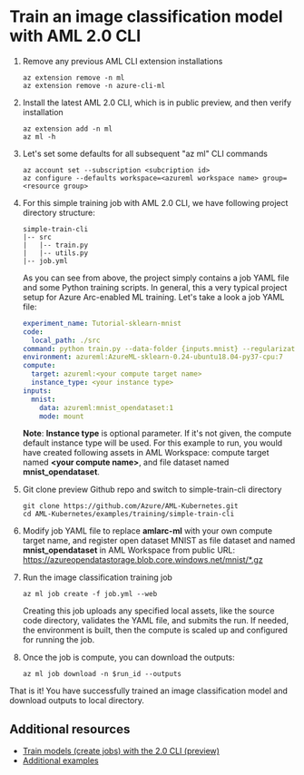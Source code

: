 
# Train an image classification model with AML 2.0 CLI

1. Remove any previous AML CLI extension installations

   ```azurecli
   az extension remove -n ml
   az extension remove -n azure-cli-ml
   ```

1. Install the latest AML 2.0 CLI, which is in public preview, and then verify installation

   ```azurecli
   az extension add -n ml
   az ml -h
   ```

1. Let's set some defaults for all subsequent "az ml" CLI commands

   ```azurecli
   az account set --subscription <subcription id>
   az configure --defaults workspace=<azureml workspace name> group=<resource group>
   ```

1. For this simple training job with AML 2.0 CLI, we have following project directory structure:

   ``` code
   simple-train-cli
   |-- src
   |   |-- train.py
   |   |-- utils.py
   |-- job.yml
   ```

   As you can see from above, the project simply contains a job YAML file and some Python training scripts. In general, this a very typical project setup for Azure Arc-enabled ML training. Let's take a look a job YAML file: 

   ```yaml
   experiment_name: Tutorial-sklearn-mnist
   code:
     local_path: ./src
   command: python train.py --data-folder {inputs.mnist} --regularization 0.5
   environment: azureml:AzureML-sklearn-0.24-ubuntu18.04-py37-cpu:7
   compute:
     target: azureml:<your compute target name>
     instance_type: <your instance type>
   inputs:
     mnist:
       data: azureml:mnist_opendataset:1
       mode: mount
   ```
   
   **Note**: **Instance type** is optional parameter. If it's not given, the compute default instance type will be used. For this example to run, you would have created following assets in AML Workspace: compute target named **\<your compute name>**, and file dataset named **mnist_opendataset**. 

1. Git clone preview Github repo and switch to simple-train-cli directory

   ```console
   git clone https://github.com/Azure/AML-Kubernetes.git
   cd AML-Kubernetes/examples/training/simple-train-cli
   ```

1. Modify job YAML file to replace **amlarc-ml** with your own compute target name, and register open dataset MNIST as file dataset and named **mnist_opendataset** in AML Workspace from public URL: https://azureopendatastorage.blob.core.windows.net/mnist/*.gz

1. Run the image classification training job

   ```azurecli
   az ml job create -f job.yml --web
   ```

   Creating this job uploads any specified local assets, like the source code directory, validates the YAML file, and submits the run. If needed, the environment is built, then the compute is scaled up and configured for running the job.

1. Once the job is compute, you can download the outputs:

   ```azurecli
   az ml job download -n $run_id --outputs
   ```

That is it! You have successfully trained an image classification model and download outputs to local directory.

## Additional resources

* [Train models (create jobs) with the 2.0 CLI (preview)](https://docs.microsoft.com/en-us/azure/machine-learning/how-to-train-cli)
* [Additional examples](https://github.com/Azure/azureml-examples/tree/main/cli/jobs)
